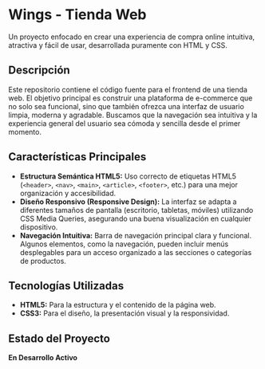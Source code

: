 # Wings - Tienda Web

Un proyecto enfocado en crear una experiencia de compra online intuitiva, atractiva y fácil de usar, desarrollada puramente con HTML y CSS.

## Descripción

Este repositorio contiene el código fuente para el frontend de una tienda web. El objetivo principal es construir una plataforma de e-commerce que no solo sea funcional, sino que también ofrezca una interfaz de usuario limpia, moderna y agradable. Buscamos que la navegación sea intuitiva y la experiencia general del usuario sea cómoda y sencilla desde el primer momento.

## Características Principales

* **Estructura Semántica HTML5:** Uso correcto de etiquetas HTML5 (`<header>`, `<nav>`, `<main>`, `<article>`, `<footer>`, etc.) para una mejor organización y accesibilidad.
* **Diseño Responsivo (Responsive Design):** La interfaz se adapta a diferentes tamaños de pantalla (escritorio, tabletas, móviles) utilizando CSS Media Queries, asegurando una buena visualización en cualquier dispositivo.
* **Navegación Intuitiva:** Barra de navegación principal clara y funcional. Algunos elementos, como la navegación, pueden incluir menús desplegables para un acceso organizado a las secciones o categorías de productos.

## Tecnologías Utilizadas

* **HTML5:** Para la estructura y el contenido de la página web.
* **CSS3:** Para el diseño, la presentación visual y la responsividad.

## Estado del Proyecto

 **En Desarrollo Activo** 
